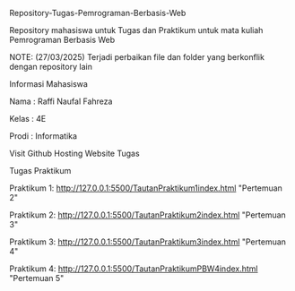 Repository-Tugas-Pemrograman-Berbasis-Web

Repository mahasiswa untuk Tugas dan Praktikum untuk mata kuliah Pemrograman Berbasis Web

NOTE: (27/03/2025) Terjadi perbaikan file dan folder yang berkonflik dengan repository lain

Informasi Mahasiswa

Nama : Raffi Naufal Fahreza

Kelas : 4E

Prodi : Informatika

Visit Github Hosting Website Tugas

Tugas Praktikum

Praktikum 1: http://127.0.0.1:5500/TautanPraktikum1index.html "Pertemuan 2"

Praktikum 2: http://127.0.0.1:5500/TautanPraktikum2index.html "Pertemuan 3"

Praktikum 3: http://127.0.0.1:5500/TautanPraktikum3index.html "Pertemuan 4"

Praktikum 4: http://127.0.0.1:5500/TautanPraktikumPBW4index.html "Pertemuan 5"
